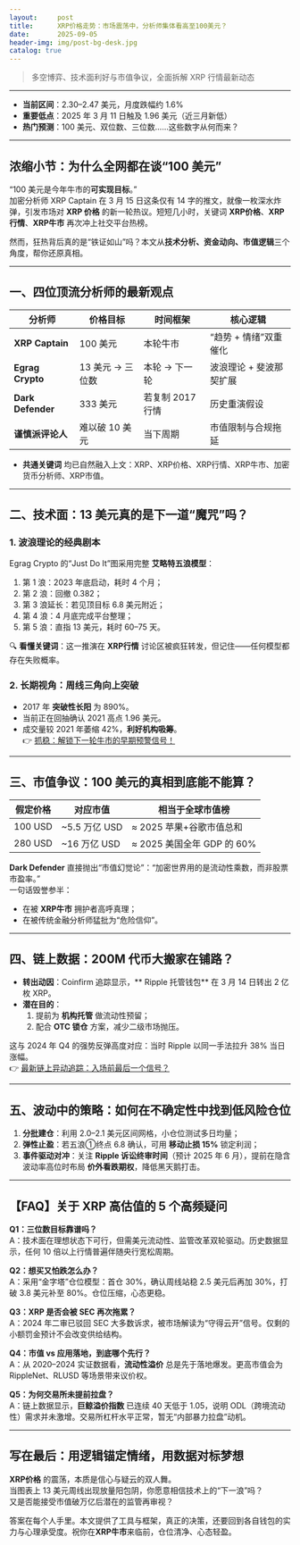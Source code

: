 ```yaml
---
layout:     post
title:      XRP价格走势：市场震荡中，分析师集体看高至100美元？
date:       2025-09-05
header-img: img/post-bg-desk.jpg
catalog: true
---
```


> 多空博弈、技术面利好与市值争议，全面拆解 XRP 行情最新动态

---

- **当前区间**：2.30–2.47 美元，月度跌幅约 1.6%  
- **重要低点**：2025 年 3 月 11 日触及 1.96 美元（近三月新低）  
- **热门预测**：100 美元、双位数、三位数……这些数字从何而来？  

---

## 浓缩小节：为什么全网都在谈“100 美元”

“100 美元是今年牛市的**可实现目标**。”  
加密分析师 XRP Captain 在 3 月 15 日这条仅有 14 字的推文，就像一枚深水炸弹，引发市场对 **XRP 价格** 的新一轮热议。短短几小时，关键词 **XRP价格**、**XRP行情**、**XRP牛市** 再次冲上社交平台热榜。

然而，狂热背后真的是“铁证如山”吗？本文从**技术分析、资金动向、市值逻辑**三个角度，帮你还原真相。

---

## 一、四位顶流分析师的最新观点

| 分析师 | 价格目标 | 时间框架 | 核心逻辑 |
| ------ | -------- | -------- | -------- |
| **XRP Captain** | 100 美元 | 本轮牛市 | “趋势 + 情绪”双重催化 |
| **Egrag Crypto** | 13 美元 → 三位数 | 本轮 → 下一轮 | 波浪理论 + 斐波那契扩展 |
| **Dark Defender** | 333 美元 | 若复制 2017 行情 | 历史重演假设 |
| **谨慎派评论人** | 难以破 10 美元 | 当下周期 | 市值限制与合规拖延 |

- **共通关键词** 均已自然融入上文：XRP、XRP价格、XRP行情、XRP牛市、加密货币分析师、XRP市值。

---

## 二、技术面：13 美元真的是下一道“魔咒”吗？

### 1. 波浪理论的经典剧本  
Egrag Crypto 的“Just Do It”图采用完整 **艾略特五浪模型**：

1. 第 1 浪：2023 年底启动，耗时 4 个月；  
2. 第 2 浪：回撤 0.382；  
3. 第 3 浪延长：若见顶目标 6.8 美元附近；  
4. 第 4 浪：4 月底完成平台整理；  
5. 第 5 浪：直指 13 美元，耗时 60–75 天。

🔍 **看懂关键词**：这一推演在 **XRP行情** 讨论区被疯狂转发，但记住——任何模型都存在失败概率。

### 2. 长期视角：周线三角向上突破  
- 2017 年 **突破性长阳** 为 890%。  
- 当前正在回抽确认 2021 高点 1.96 美元。  
- 成交量较 2021 年萎缩 42%，**利好机构吸筹**。  
👉 [抓稳：解锁下一轮牛市的早期预警信号！](https://okxdog.com/)

---

## 三、市值争议：100 美元的真相到底能不能算？

| 假定价格 | 对应市值 | 相当于全球市值榜 |
| -------- | -------- | ---------------- |
| 100 USD  | ~5.5 万亿 USD | ≈ 2025 苹果+谷歌市值总和 |
| 280 USD  | ~16 万亿 USD | ≈ 2025 美国全年 GDP 的 60% |

**Dark Defender** 直接抛出“市值幻觉论”：“加密世界用的是流动性乘数，而非股票市盈率。”  
一句话毁誉参半：  
- 在被 **XRP牛市** 拥护者高呼真理；  
- 在被传统金融分析师猛批为“危险信仰”。

---

## 四、链上数据：200M 代币大搬家在铺路？

- **转出动因**：Coinfirm 追踪显示，** Ripple 托管钱包** 在 3 月 14 日转出 2 亿枚 XRP。  
- **潜在目的**：  
  1. 提前为 **机构托管** 做流动性预留；  
  2. 配合 **OTC 锁仓** 方案，减少二级市场抛压。

这与 2024 年 Q4 的强势反弹高度对应：当时 Ripple 以同一手法拉升 38% 当日涨幅。  
👉 [最新链上异动追踪：入场前最后一个信号？](https://okxdog.com/)

---

## 五、波动中的策略：如何在不确定性中找到低风险仓位

1. **分批建仓**：利用 2.0–2.1 美元区间网格，小仓位测试多日均量；  
2. **弹性止盈**：若五浪①终点 6.8 确认，可用 **移动止损 15%** 锁定利润；  
3. **事件驱动对冲**：关注 **Ripple 诉讼终审时间**（预计 2025 年 6 月），提前在隐含波动率高位时布局 **价外看跌期权**，降低黑天鹅打击。

---

## 【FAQ】关于 XRP 高估值的 5 个高频疑问

**Q1：三位数目标靠谱吗？**  
A：技术面在理想状态下可行，但需美元流动性、监管改革双轮驱动。历史数据显示，任何 10 倍以上行情普遍伴随央行宽松周期。

**Q2：想买又怕跌怎么办？**  
A：采用“金字塔”仓位模型：首仓 30%，确认周线站稳 2.5 美元后再加 30%，打破 3.8 美元补至 80%。仓位压缩，心态更稳。

**Q3：XRP 是否会被 SEC 再次拖累？**  
A：2024 年二审已驳回 SEC 大多数诉求，被市场解读为“守得云开”信号。仅剩的小额罚金预计不会改变供给结构。

**Q4：市值 vs 应用落地，到底哪个先行？**  
A：从 2020–2024 实证数据看，**流动性溢价** 总是先于落地爆发。更高市值会为 RippleNet、RLUSD 等场景带来议价权。

**Q5：为何交易所未提前拉盘？**  
A：链上数据显示，**巨鲸溢价指数** 已连续 40 天低于 1.05，说明 ODL（跨境流动性）需求并未激增。交易所杠杆水平正常，暂无“内部暴力拉盘”动机。

---

## 写在最后：用逻辑锚定情绪，用数据对标梦想

**XRP价格** 的震荡，本质是信心与疑云的双人舞。  
当图表上 13 美元周线出现放量阳包阴，你愿意相信技术上的“下一浪”吗？  
又是否能接受市值破万亿后潜在的监管再审视？

答案在每个人手里。本文提供了工具与框架，真正的决策，还要回到各自钱包的实力与心理承受度。祝你在**XRP牛市**来临前，仓位清净、心态轻盈。